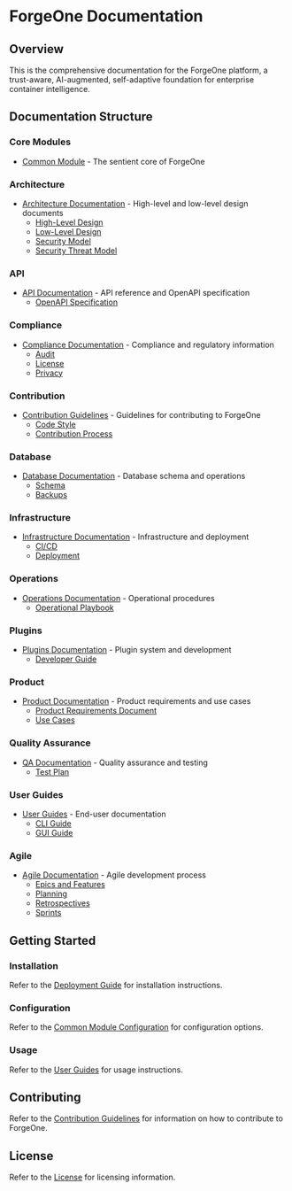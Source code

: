 # ForgeOne Documentation

## Overview
This is the comprehensive documentation for the ForgeOne platform, a trust-aware, AI-augmented, self-adaptive foundation for enterprise container intelligence.

## Documentation Structure

### Core Modules
- [Common Module](./common/README.md) - The sentient core of ForgeOne

### Architecture
- [Architecture Documentation](./architecture/README.md) - High-level and low-level design documents
  - [High-Level Design](./architecture/hld.md)
  - [Low-Level Design](./architecture/lld.md)
  - [Security Model](./architecture/security-model.md)
  - [Security Threat Model](./architecture/security-threat-model.md)

### API
- [API Documentation](./api/README.md) - API reference and OpenAPI specification
  - [OpenAPI Specification](./api/openapi.yaml)

### Compliance
- [Compliance Documentation](./compliance/README.md) - Compliance and regulatory information
  - [Audit](./compliance/audit.md)
  - [License](./compliance/license.md)
  - [Privacy](./compliance/privacy.md)

### Contribution
- [Contribution Guidelines](./contrib/README.md) - Guidelines for contributing to ForgeOne
  - [Code Style](./contrib/code-style.md)
  - [Contribution Process](./contrib/contribution.md)

### Database
- [Database Documentation](./database/README.md) - Database schema and operations
  - [Schema](./database/schema.md)
  - [Backups](./database/backups.md)

### Infrastructure
- [Infrastructure Documentation](./infra/README.md) - Infrastructure and deployment
  - [CI/CD](./infra/ci-cd.md)
  - [Deployment](./infra/deployment.md)

### Operations
- [Operations Documentation](./ops/README.md) - Operational procedures
  - [Operational Playbook](./ops/operational-playbook.md)

### Plugins
- [Plugins Documentation](./plugins/README.md) - Plugin system and development
  - [Developer Guide](./plugins/developer-guide.md)

### Product
- [Product Documentation](./product/README.md) - Product requirements and use cases
  - [Product Requirements Document](./product/prd.md)
  - [Use Cases](./product/use-cases.md)

### Quality Assurance
- [QA Documentation](./qa/README.md) - Quality assurance and testing
  - [Test Plan](./qa/test-plan.md)

### User Guides
- [User Guides](./user-guides/README.md) - End-user documentation
  - [CLI Guide](./user-guides/cli.md)
  - [GUI Guide](./user-guides/gui.md)

### Agile
- [Agile Documentation](./agile/README.md) - Agile development process
  - [Epics and Features](./agile/epics-features.md)
  - [Planning](./agile/planning.md)
  - [Retrospectives](./agile/retrospectives.md)
  - [Sprints](./agile/sprints.md)

## Getting Started

### Installation
Refer to the [Deployment Guide](./infra/deployment.md) for installation instructions.

### Configuration
Refer to the [Common Module Configuration](./common/config.md) for configuration options.

### Usage
Refer to the [User Guides](./user-guides/README.md) for usage instructions.

## Contributing
Refer to the [Contribution Guidelines](./contrib/README.md) for information on how to contribute to ForgeOne.

## License
Refer to the [License](./compliance/license.md) for licensing information.
